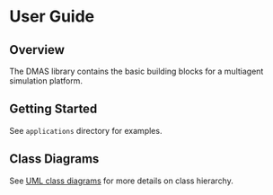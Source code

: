 # User Guide

## Overview
The DMAS library contains the basic building blocks for a multiagent simulation platform. 

## Getting Started
See `applications` directory for examples. 

## Class Diagrams
See [UML class diagrams](https://lucid.app/lucidchart/450dde3a-dedb-4a30-a2cc-6d1c82c858bb/edit?invitationId=inv_78959986-9311-4757-8a6e-da1f3c03c2c3&page=0_0#) for more details on class hierarchy.